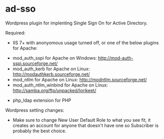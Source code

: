 ad-sso
======

Wordpress plugin for implenting Single Sign On for Active Directory.

Required: 
+ IIS 7+ with anonyomous usage turned off, or one of the below plugins for Apache: 

 - mod_auth_sspi for Apache on Windows: http://mod-auth-sspi.sourceforge.net/
 - mod_auth_kerb for Apache on Linux: http://modauthkerb.sourceforge.net/
 - mod_ntlm for Apache on Linux: http://modntlm.sourceforge.net/
 - mod_auth_ntlm_winbind for Apache on Linux: http://samba.org/ftp/unpacked/lorikeet/

+ php_ldap extension for PHP

Wordpress setting changes:
+ Make sure to change New User Default Role to what you see fit, it creates an account
  for anyone that doesn't have one so Subscriber is probably the best choice. 